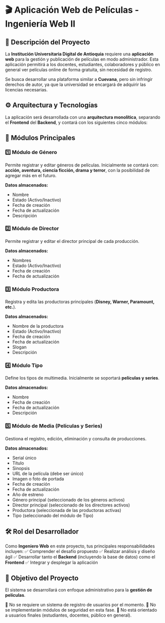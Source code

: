 # 🎬 Aplicación Web de Películas - Ingeniería Web II

## 📌 Descripción del Proyecto
La **Institución Universitaria Digital de Antioquia** requiere una **aplicación web** para la gestión y publicación de películas en modo administrador. Esta aplicación permitirá a los docentes, estudiantes, colaboradores y público en general ver películas online de forma gratuita, sin necesidad de registro. 

Se busca desarrollar una plataforma similar a **Cuevana**, pero sin infringir derechos de autor, ya que la universidad se encargará de adquirir las licencias necesarias.

## ⚙️ Arquitectura y Tecnologías
La aplicación será desarrollada con una **arquitectura monolítica**, separando el **Frontend** del **Backend**, y contará con los siguientes cinco módulos:

## 📂 Módulos Principales

### 1️⃣ Módulo de Género
Permite registrar y editar géneros de películas. Inicialmente se contará con: **acción, aventura, ciencia ficción, drama y terror**, con la posibilidad de agregar más en el futuro.

**Datos almacenados:**
- Nombre
- Estado (Activo/Inactivo)
- Fecha de creación
- Fecha de actualización
- Descripción

### 2️⃣ Módulo de Director
Permite registrar y editar el director principal de cada producción.

**Datos almacenados:**
- Nombres
- Estado (Activo/Inactivo)
- Fecha de creación
- Fecha de actualización

### 3️⃣ Módulo Productora
Registra y edita las productoras principales (**Disney, Warner, Paramount, etc.**).

**Datos almacenados:**
- Nombre de la productora
- Estado (Activo/Inactivo)
- Fecha de creación
- Fecha de actualización
- Slogan
- Descripción

### 4️⃣ Módulo Tipo
Define los tipos de multimedia. Inicialmente se soportará **películas y series**.

**Datos almacenados:**
- Nombre
- Fecha de creación
- Fecha de actualización
- Descripción

### 5️⃣ Módulo de Media (Películas y Series)
Gestiona el registro, edición, eliminación y consulta de producciones.

**Datos almacenados:**
- Serial único
- Título
- Sinopsis
- URL de la película (debe ser único)
- Imagen o foto de portada
- Fecha de creación
- Fecha de actualización
- Año de estreno
- Género principal (seleccionado de los géneros activos)
- Director principal (seleccionado de los directores activos)
- Productora (seleccionada de las productoras activas)
- Tipo (seleccionado del módulo de Tipo)

## 🛠️ Rol del Desarrollador
Como **Ingeniero Web** en este proyecto, tus principales responsabilidades incluyen:
✅ Comprender el desafío propuesto
✅ Realizar análisis y diseño ágil
✅ Desarrollar tanto el **Backend** (incluyendo la base de datos) como el **Frontend**
✅ Integrar y desplegar la aplicación

## 🚀 Objetivo del Proyecto
El sistema se desarrollará con enfoque administrativo para la **gestión de películas**. 

🔸 No se requiere un sistema de registro de usuarios por el momento.
🔸 No se implementarán módulos de seguridad en esta fase.
🔸 No está orientado a usuarios finales (estudiantes, docentes, público en general).

